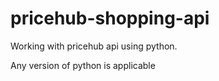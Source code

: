 # pricehub-shopping-api
Working with pricehub api using python.

Any version of python is applicable
